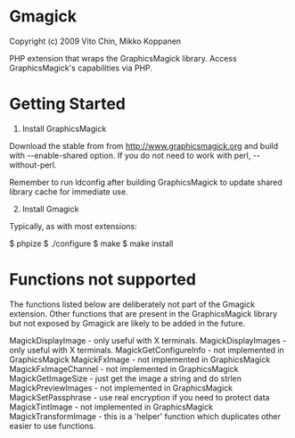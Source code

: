 Gmagick
=======
Copyright (c) 2009 Vito Chin, Mikko Koppanen

PHP extension that wraps the GraphicsMagick library. Access GraphicsMagick's capabilities via PHP.

Getting Started
===============

1. Install GraphicsMagick

Download the stable from from http://www.graphicsmagick.org and build with --enable-shared option. If you do not need to work with perl, --without-perl.

Remember to run ldconfig after building GraphicsMagick to update shared library cache for immediate use.

2. Install Gmagick

Typically, as with most extensions:

$ phpize
$ ./configure
$ make
$ make install


Functions not supported
=======================

The functions listed below are deliberately not part of the Gmagick extension. Other functions that are present in the GraphicsMagick library but not exposed by Gmagick are likely to be added in the future.

MagickDisplayImage - only useful with X terminals.
MagickDisplayImages - only useful with X terminals.
MagickGetConfigureInfo - not implemented in GraphicsMagick
MagickFxImage - not implemented in GraphicsMagick
MagickFxImageChannel - not implemented in GraphicsMagick
MagickGetImageSize - just get the image a string and do strlen
MagickPreviewImages - not implemented in GraphicsMagick
MagickSetPassphrase - use real encryption if you need to protect data
MagickTintImage - not implemented in GraphicsMagick
MagickTransformImage - this is a 'helper' function which duplicates other easier to use functions.
